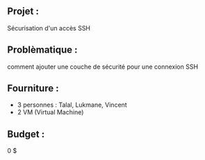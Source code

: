 ## Projet : 
Sécurisation d'un accès SSH

## Problèmatique : 
comment ajouter une couche de sécurité pour une connexion SSH 

## Fourniture : 
- 3 personnes : Talal, Lukmane, Vincent
- 2 VM (Virtual Machine)

## Budget : 
0 $





